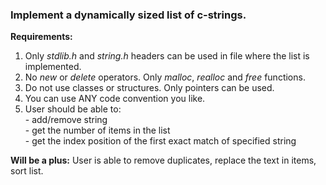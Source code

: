 ### Implement a dynamically sized list of c-strings.

**Requirements:** <br/>
1.   Only *stdlib.h* and *string.h* headers can be used in file where the list is implemented.<br/>
2.   No *new* or *delete* operators. Only *malloc*, *realloc* and *free* functions.<br/>
3.   Do not use classes or structures. Only pointers can be used.<br/>
4.   You can use ANY code convention you like.<br/>
5.   User should be able to: <br/> -   add/remove string<br/> -   get the number of items in the list<br/> -   get the index position of the first exact match of specified string
 
**Will be a plus:**
User is able to remove duplicates, replace the text in items, sort list.
